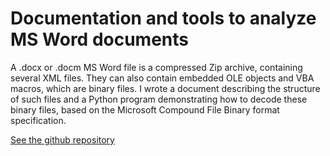 # Documentation and tools to analyze MS Word documents
A .docx or .docm MS Word file is a compressed Zip archive, containing several XML files. They can also contain embedded OLE objects and VBA macros, which are binary files. I wrote a document describing the structure of such files and a Python program demonstrating how to decode these binary files, based on the Microsoft Compound File Binary format specification.

[See the github repository](https://github.com/plecbe/OfficeDocAnalysis/)
